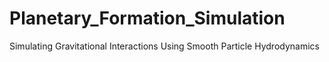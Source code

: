 # Planetary_Formation_Simulation
Simulating Gravitational Interactions Using Smooth Particle Hydrodynamics
